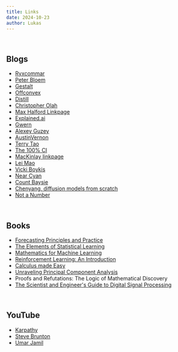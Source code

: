 ```yaml
---
title: Links
date: 2024-10-23 
author: Lukas
---
```


<br> 

## Blogs

* [Ryxcommar](https://ryxcommar.com/)
* [Peter Bloem](https://peterbloem.nl/blog/)
* [Gestalt](https://gestalt.ink/)
* [Offconvex](https://offconvex.org)
* [Distill](https://distill.pub/)
* [Christopher Olah](https://colah.github.io/)
* [Max Halford Linkpage](https://maxhalford.github.io/links/)
* [Explained.ai](https://explained.ai/)
* [Gwern](https://gwern.net/)
* [Alexey Guzey](https://guzey.com/)
* [AustinVernon](https://austinvernon.site/index.html)
* [Terry Tao](https://terrytao.wordpress.com/)
* [The 100% CI](https://www.the100.ci/)
* [MacKinlay linkpage](https://danmackinlay.name/notebook/blogroll.html)
* [Lei Mao](https://leimao.github.io/blog/)
* [Vicki Boykis](https://vickiboykis.com/)
* [Near Cyan](https://near.blog/)
* [Count Baysie](https://www.countbayesie.com/)
* [Chenyang, diffusion models from scratch](https://www.chenyang.co/diffusion.html)
* [Not a Number](https://www.nan.fyi/)

<br>   

## Books

* [Forecasting Principles and Practice](https://otexts.com/fpp3/)
* [The Elements of Statistical Learning](https://hastie.su.domains/Papers/ESLII.pdf)
* [Mathematics for Machine Learning](https://mml-book.github.io/book/mml-book.pdf)
* [Reinforcement Learning: An Introduction](http://incompleteideas.net/book/the-book-2nd.html)
* [Calculus made Easy](https://calculusmadeeasy.org/)
* [Unraveling Principal Component Analysis](https://peterbloem.nl/publications/unraveling-pca)
* Proofs and Refutations: The Logic of Mathematical Discovery
* [The Scientist and Engineer's Guide to Digital Signal Processing](https://www.dspguide.com/ch1/1.htm)
<br>  

## YouTube

* [Karpathy](https://www.youtube.com/@AndrejKarpathy)
* [Steve Brunton](https://www.youtube.com/@Eigensteve)
* [Umar Jamil](https://www.youtube.com/@umarjamilai)